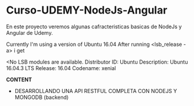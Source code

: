 # Curso-UDEMY-NodeJs-Angular
En este proyecto veremos algunas cafracteristicas basicas de NodeJs y Angular de Udemy.

Currently I'm using a version of Ubuntu 16.04
After running <lsb_release -a> i get

<No LSB modules are available.
Distributor ID:	Ubuntu
Description:	Ubuntu 16.04.3 LTS
Release:	16.04
Codename:	xenial
>

****CONTENT****

- DESARROLLANDO UNA API RESTFUL COMPLETA CON NODEJS Y MONGODB (backend)


